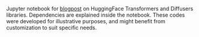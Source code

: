 Jupyter notebook for [blogpost](https://sriramgkn.github.io/3-tformers-dfusers/) on HuggingFace Transformers and Diffusers libraries. Dependencies are explained inside the notebook. These codes were developed for illustrative purposes, and might benefit from customization to suit specific needs.
